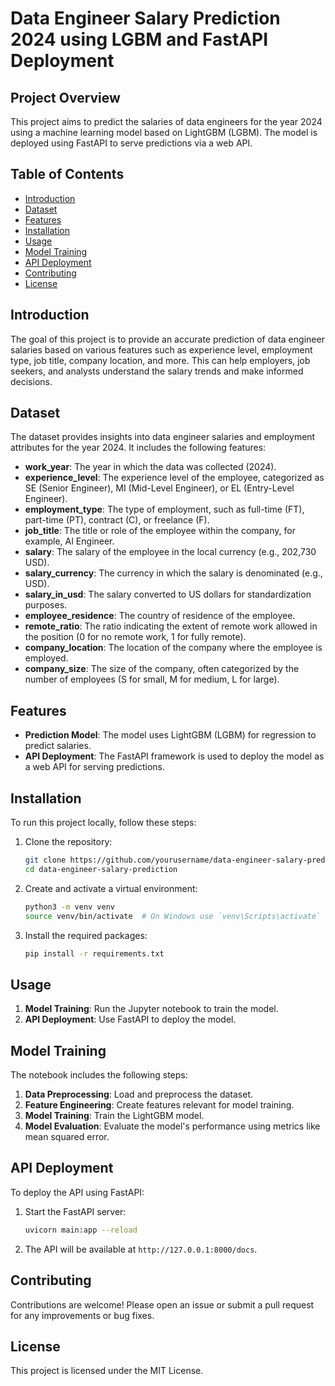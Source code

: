 # Data Engineer Salary Prediction 2024 using LGBM and FastAPI Deployment

## Project Overview

This project aims to predict the salaries of data engineers for the year 2024 using a machine learning model based on LightGBM (LGBM). The model is deployed using FastAPI to serve predictions via a web API.

## Table of Contents

- [Introduction](#introduction)
- [Dataset](#dataset)
- [Features](#features)
- [Installation](#installation)
- [Usage](#usage)
- [Model Training](#model-training)
- [API Deployment](#api-deployment)
- [Contributing](#contributing)
- [License](#license)

## Introduction

The goal of this project is to provide an accurate prediction of data engineer salaries based on various features such as experience level, employment type, job title, company location, and more. This can help employers, job seekers, and analysts understand the salary trends and make informed decisions.

## Dataset

The dataset provides insights into data engineer salaries and employment attributes for the year 2024. It includes the following features:

- **work_year**: The year in which the data was collected (2024).
- **experience_level**: The experience level of the employee, categorized as SE (Senior Engineer), MI (Mid-Level Engineer), or EL (Entry-Level Engineer).
- **employment_type**: The type of employment, such as full-time (FT), part-time (PT), contract (C), or freelance (F).
- **job_title**: The title or role of the employee within the company, for example, AI Engineer.
- **salary**: The salary of the employee in the local currency (e.g., 202,730 USD).
- **salary_currency**: The currency in which the salary is denominated (e.g., USD).
- **salary_in_usd**: The salary converted to US dollars for standardization purposes.
- **employee_residence**: The country of residence of the employee.
- **remote_ratio**: The ratio indicating the extent of remote work allowed in the position (0 for no remote work, 1 for fully remote).
- **company_location**: The location of the company where the employee is employed.
- **company_size**: The size of the company, often categorized by the number of employees (S for small, M for medium, L for large).

## Features

- **Prediction Model**: The model uses LightGBM (LGBM) for regression to predict salaries.
- **API Deployment**: The FastAPI framework is used to deploy the model as a web API for serving predictions.

## Installation

To run this project locally, follow these steps:

1. Clone the repository:
    ```bash
    git clone https://github.com/yourusername/data-engineer-salary-prediction.git
    cd data-engineer-salary-prediction
    ```

2. Create and activate a virtual environment:
    ```bash
    python3 -m venv venv
    source venv/bin/activate  # On Windows use `venv\Scripts\activate`
    ```

3. Install the required packages:
    ```bash
    pip install -r requirements.txt
    ```

## Usage

1. **Model Training**: Run the Jupyter notebook to train the model.
2. **API Deployment**: Use FastAPI to deploy the model.

## Model Training

The notebook includes the following steps:

1. **Data Preprocessing**: Load and preprocess the dataset.
2. **Feature Engineering**: Create features relevant for model training.
3. **Model Training**: Train the LightGBM model.
4. **Model Evaluation**: Evaluate the model's performance using metrics like mean squared error.

## API Deployment

To deploy the API using FastAPI:

1. Start the FastAPI server:
    ```bash
    uvicorn main:app --reload
    ```

2. The API will be available at `http://127.0.0.1:8000/docs`.

## Contributing

Contributions are welcome! Please open an issue or submit a pull request for any improvements or bug fixes.

## License

This project is licensed under the MIT License.
